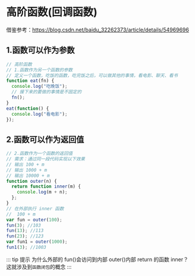 # 高阶函数(回调函数)

借鉴参考：https://blog.csdn.net/baidu_32262373/article/details/54969696

## 1.函数可以作为参数

```js
// 高阶函数
// 1.函数作为另一个函数的参数
// 定义一个函数，吃饭的函数，吃完饭之后，可以做其他的事情，看电影、聊天、看书
function eat(fn) {
  console.log("吃晚饭");
  // 接下来的要做的事情是不固定的
  fn();
}
eat(function() {
  console.log("看电影");
});
```

## 2.函数可以作为返回值

```js
// 2.函数作为一个函数的返回值
// 需求：通过同一段代码实现以下效果
// 输出 100 + m
// 输出 1000 + m
// 输出 10000 + m
function outer(n) {
  return function inner(m) {
    console.log(m + n);
  };
}
// 在外部执行 inner 函数
//  100 + m
var fun = outer(100);
fun(3); //103
fun(13); //113
fun(23); //123
var fun1 = outer(1000);
fun1(3); //1003
```

::: tip 提示
为什么外部的 fun()会访问到内部 outer()内部 return 的函数 inner？这就涉及到`函数闭包`的概念
:::
